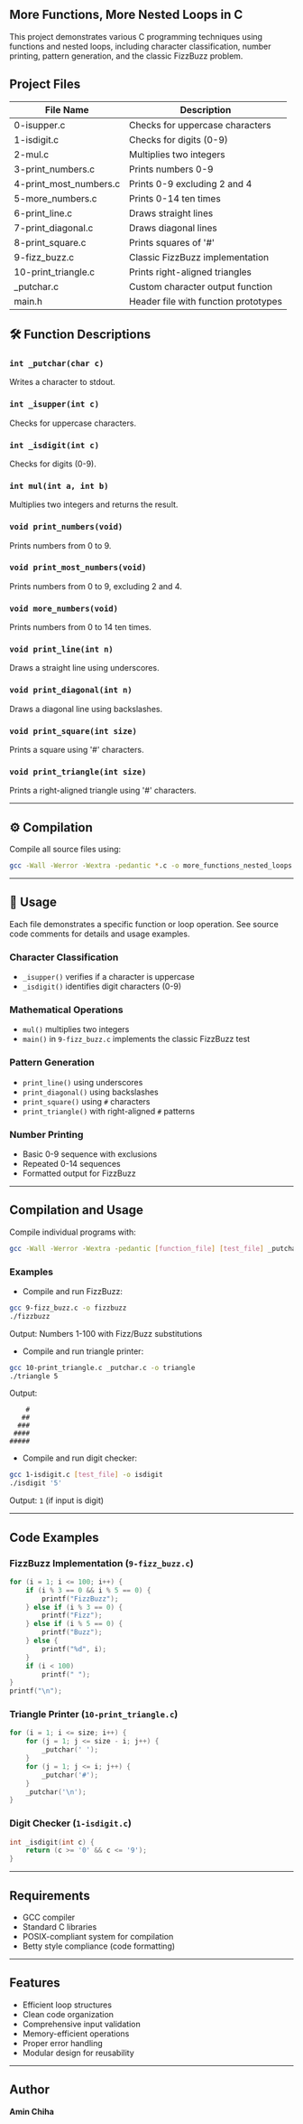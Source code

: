 ## More Functions, More Nested Loops in C
This project demonstrates various C programming techniques using functions and nested loops, including character classification, number printing, pattern generation, and the classic FizzBuzz problem.


## Project Files
| File Name              | Description                             |
|------------------------|-----------------------------------------|
| 0-isupper.c            | Checks for uppercase characters          |
| 1-isdigit.c            | Checks for digits (0-9)                  |
| 2-mul.c                | Multiplies two integers                  |
| 3-print_numbers.c      | Prints numbers 0-9                       |
| 4-print_most_numbers.c | Prints 0-9 excluding 2 and 4             |
| 5-more_numbers.c       | Prints 0-14 ten times                    |
| 6-print_line.c         | Draws straight lines                     |
| 7-print_diagonal.c     | Draws diagonal lines                     |
| 8-print_square.c       | Prints squares of '#'                    |
| 9-fizz_buzz.c          | Classic FizzBuzz implementation          |
| 10-print_triangle.c    | Prints right-aligned triangles           |
| _putchar.c             | Custom character output function         |
| main.h                 | Header file with function prototypes     |


## 🛠 Function Descriptions

### `int _putchar(char c)`
Writes a character to stdout.

### `int _isupper(int c)`
Checks for uppercase characters.

### `int _isdigit(int c)`
Checks for digits (0-9).

### `int mul(int a, int b)`
Multiplies two integers and returns the result.

### `void print_numbers(void)`
Prints numbers from 0 to 9.

### `void print_most_numbers(void)`
Prints numbers from 0 to 9, excluding 2 and 4.

### `void more_numbers(void)`
Prints numbers from 0 to 14 ten times.

### `void print_line(int n)`
Draws a straight line using underscores.

### `void print_diagonal(int n)`
Draws a diagonal line using backslashes.

### `void print_square(int size)`
Prints a square using '#' characters.

### `void print_triangle(int size)`
Prints a right-aligned triangle using '#' characters.

---

## ⚙️ Compilation

Compile all source files using:
```bash
gcc -Wall -Werror -Wextra -pedantic *.c -o more_functions_nested_loops
```

---

## 📄 Usage

Each file demonstrates a specific function or loop operation. See source code comments for details and usage examples.

### Character Classification
- `_isupper()` verifies if a character is uppercase
- `_isdigit()` identifies digit characters (0-9)

### Mathematical Operations
- `mul()` multiplies two integers
- `main()` in `9-fizz_buzz.c` implements the classic FizzBuzz test

### Pattern Generation
- `print_line()` using underscores
- `print_diagonal()` using backslashes
- `print_square()` using `#` characters
- `print_triangle()` with right-aligned `#` patterns

### Number Printing
- Basic 0-9 sequence with exclusions
- Repeated 0-14 sequences
- Formatted output for FizzBuzz

---

## Compilation and Usage
Compile individual programs with:

```bash
gcc -Wall -Werror -Wextra -pedantic [function_file] [test_file] _putchar.c -o output_name
```

### Examples
- Compile and run FizzBuzz:
```bash
gcc 9-fizz_buzz.c -o fizzbuzz
./fizzbuzz
```
Output: Numbers 1-100 with Fizz/Buzz substitutions

- Compile and run triangle printer:
```bash
gcc 10-print_triangle.c _putchar.c -o triangle
./triangle 5
```
Output:
```
    #
   ##
  ###
 ####
#####
```

- Compile and run digit checker:
```bash
gcc 1-isdigit.c [test_file] -o isdigit
./isdigit '5'
```
Output: `1` (if input is digit)

---

## Code Examples

### FizzBuzz Implementation (`9-fizz_buzz.c`)
```c
for (i = 1; i <= 100; i++) {
    if (i % 3 == 0 && i % 5 == 0) {
        printf("FizzBuzz");
    } else if (i % 3 == 0) {
        printf("Fizz");
    } else if (i % 5 == 0) {
        printf("Buzz");
    } else {
        printf("%d", i);
    }
    if (i < 100)
        printf(" ");
}
printf("\n");
```

### Triangle Printer (`10-print_triangle.c`)
```c
for (i = 1; i <= size; i++) {
    for (j = 1; j <= size - i; j++) {
        _putchar(' ');
    }
    for (j = 1; j <= i; j++) {
        _putchar('#');
    }
    _putchar('\n');
}
```

### Digit Checker (`1-isdigit.c`)
```c
int _isdigit(int c) {
    return (c >= '0' && c <= '9');
}
```

---

## Requirements
- GCC compiler
- Standard C libraries
- POSIX-compliant system for compilation
- Betty style compliance (code formatting)

---

## Features
- Efficient loop structures
- Clean code organization
- Comprehensive input validation
- Memory-efficient operations
- Proper error handling
- Modular design for reusability

---

## Author
**Amin Chiha**
